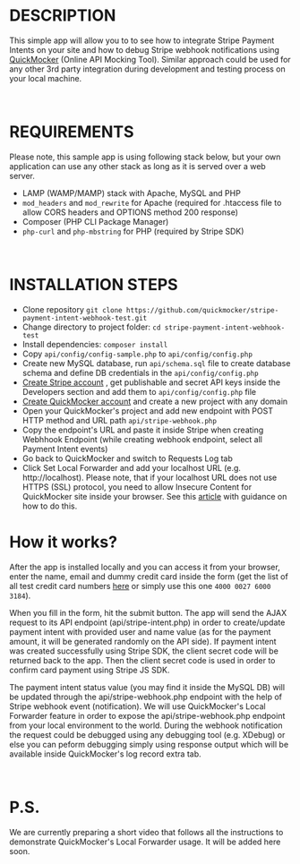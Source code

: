 # DESCRIPTION

This simple app will allow you to to see how to integrate Stripe Payment Intents on your site and how to debug Stripe webhook notifications using [QuickMocker](https://quickmocker.com) (Online API Mocking Tool). Similar approach could be used for any other 3rd party integration during development and testing process on your local machine.

 
# REQUIREMENTS

Please note, this sample app is using following stack below, but your own application can use any other stack as long as it is served over a web server.

* LAMP (WAMP/MAMP) stack with Apache, MySQL and PHP
* `mod_headers` and `mod_rewrite` for Apache (required for .htaccess file to allow CORS headers and OPTIONS method 200 response)
* Composer (PHP CLI Package Manager)
* `php-curl` and `php-mbstring` for PHP (required by Stripe SDK)

 
# INSTALLATION STEPS

* Clone repository `git clone https://github.com/quickmocker/stripe-payment-intent-webhook-test.git`
* Change directory to project folder: `cd stripe-payment-intent-webhook-test`
* Install dependencies: `composer install`
* Copy `api/config/config-sample.php` to `api/config/config.php`
* Create new MySQL database, run `api/schema.sql` file to create database schema and define DB credentials in the `api/config/config.php`
* [Create Stripe account](https://dashboard.stripe.com/register) , get publishable and secret API keys inside the Developers section and add them to `api/config/config.php` file
* [Create QuickMocker account](https://quickmocker.com/register) and create a new project with any domain
* Open your QuickMocker's project and add new endpoint with POST HTTP method and URL path `api/stripe-webhook.php`
* Copy the endpoint's URL and paste it inside Stripe when creating Webhhook Endpoint (while creating webhook endpoint, select all Payment Intent events)
* Go back to QuickMocker and switch to Requests Log tab
* Click Set Local Forwarder and add your localhost URL (e.g. http://localhost). Please note, that if your localhost URL does not use HTTPS (SSL) protocol, you need to allow Insecure Content for QuickMocker site inside your browser. See this [article](https://experienceleague.adobe.com/docs/target/using/experiences/vec/troubleshoot-composer/mixed-content.html?lang=en#task_5448763B8DC941FD80F84041AEF0A14D) with guidance on how to do this. 


# How it works?
    
After the app is installed locally and you can access it from your browser, enter the name, email and dummy credit card inside the form (get the list of all test credit card numbers [here](https://stripe.com/docs/testing) or simply use this one `4000 0027 6000 3184`).
    
When you fill in the form, hit the submit button. The app will send the AJAX request to its API endpoint (api/stripe-intent.php) in order to create/update payment intent with provided user and name value (as for the payment amount, it will be generated randomly on the API side). If payment intent was created successfully using Stripe SDK, the client secret code will be returned back to the app. Then the client secret code is used in order to confirm card payment using Stripe JS SDK.
    
The payment intent status value (you may find it inside the MySQL DB) will be updated through the api/stripe-webhook.php endpoint with the help of Stripe webhook event (notification). We will use QuickMocker's Local Forwarder feature in order to expose the api/stripe-webhook.php endpoint from your local environment to the world. During the webhook notification the request could be debugged using any debugging tool (e.g. XDebug) or else you can peform debugging simply using response output which will be available inside QuickMocker's log record extra tab.
    
 
# P.S.

We are currently preparing a short video that follows all the instructions to demonstrate QuickMocker's Local Forwarder usage. It will be added here soon.
